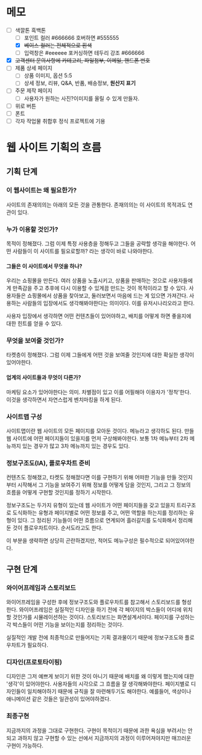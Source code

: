 # 메모
- [ ] 색깔톤 흑백톤
  - [ ] 포인트 컬러 #666666 호버하면 #555555
  - [x] ~~베이스 컬러는 전체적으로 흰색~~
  - [ ] 입력창은 #eeeeee 포커싱하면 테두리 강조 #666666
- [x] ~~고객센터 문의사항에 카테고리, 파일첨부, 이메일, 핸드폰 번호~~
- [ ] 제품 상세 페이지
  - [ ] 상품 이미지, 옵션 5:5
  - [ ] 상세 정보, 리뷰, Q&A, 반품, 배송정보, **원산지 표기**
- [ ] 주문 제작 페이지
  - [ ] 사용자가 원하는 사진?이미지를 올릴 수 있게 만들자.
- [ ] 위로 버튼
- [ ] 폰트
- [ ] 각자 작업물 취합후 정식 프로젝트에 기용

# 웹 사이트 기획의 흐름

## 기획 단계
### 이 웹사이트는 왜 필요한가?
사이트의 존재의의는 아래의 모든 것을 관통한다. 존재의의는 이 사이트의 목적과도 연관이 있다.

### 누가 이용할 것인가?
목적이 정해졌다. 그럼 이제 특정 사용층을 정해두고 그들을 공략할 생각을 해야한다. 어떤 사람들이 이 사이트를 필요로할까? 라는 생각이 바로 나와야한다.

#### 그들은 이 사이트에서 무엇을 하나?
우리는 쇼핑몰을 만든다. 여러 상품을 노출시키고, 상품을 판매하는 것으로 사용자들에게 만족감을 주고 추후에 다시 이용할 수 있게끔 만드는 것이 목적이라고 할 수 있다. 사용자들은 쇼핑몰에서 상품을 찾아보고, 둘러보면서 마음에 드는 게 있으면 가져간다. 사용하는 사람들의 입장에서도 생각해봐야한다는 의미이다. 이를 유저시나리오라고 한다.

사용자 입장에서 생각하면 어떤 컨텐츠들이 있어야하고, 배치를 어떻게 하면 좋을지에 대한 힌트를 얻을 수 있다.

### 무엇을 보여줄 것인가?
타켓층이 정해졌다. 그럼 이제 그들에게 어떤 것을 보여줄 것인지에 대한 확실한 생각이 있어야한다.

#### 업계의 사이트들과 무엇이 다른가?
마케팅 요소가 있어야한다는 의미. 차별점이 있고 이를 어필해야 이용자가 '정착'한다. 이것을 생각하면서 자연스럽게 벤치마킹을 하게 된다.

### 사이트맵 구성
사이트맵이란 웹 사이트의 모든 페이지를 모아둔 것이다. 메뉴라고 생각하도 된다. 만들 웹 사이트에 어떤 페이지들이 있을지를 먼저 구상해봐야한다. 보통 1차 메뉴부터 2차 메뉴까지 있는 경우가 많고 3차 메뉴까지 있는 경우도 있다.

### 정보구조도(IA), 플로우차트 준비
컨텐츠도 정해졌고, 타켓도 정해졌다면 이를 구현하기 위해 어떠한 기능을 만들 것인지부터 시작해서 그 기능을 보여주기 위해 정보를 어떻게 담을 것인지, 그리고 그 정보의 흐름을 어떻게 구현할 것인지를 정하기 시작한다.

정보구조도는 두가지 유형이 있는데 웹 사이트가 어떤 페이지들을 갖고 있을지 트리구조로 도식화하는 유형과 페이지별로 어떤 정보를 주고, 어떤 역할을 하는지를 정리하는 유형이 있다. 그 정리된 기능들이 어떤 흐름으로 연계되어 흘러갈지를 도식화해서 정리해둔 것이 플로우차트이다. 순서도라고도 한다.

이 부분을 생략하면 상당히 곤란하겠지만, 적어도 메뉴구성은 필수적으로 되어있어야한다.

## 구현 단계
### 와이어프레임과 스토리보드
와이어프레임을 구성한 후에 정보구조도와 플로우차트를 참고해서 스토리보드를 형성한다. 와이어프레임은 실질적인 디자인을 하기 전에 각 페이지의 박스들이 어디에 위치할 것인가를 시뮬레이션하는 것이다. 스토리보드는 화면설계서이다. 페이지를 구성하는 각 박스들이 어떤 기능을 보이는지를 정리하는 것이다.

실질적인 개발 전에 최종적으로 만들어지는 기획 결과물이기 때문에 정보구조도와 플로우차트가 필요하다.

### 디자인(프로토타이핑)
디자인은 그저 예쁘게 보이기 위한 것이 아니기 때문에 배치를 왜 이렇게 했는지에 대한 '생각'이 있어야한다. 사용자들의 시각으로 그 흐름을 잘 생각해봐야한다. 페이지별로 디자인들이 일치해야하기 때문에 규칙을 잘 마련해두기도 해야한다. 예를들어, 색상이나 애니메이션 같은 것들은 일관성이 있어야하겠다.

### 최종구현
지금까지의 과정을 그대로 구현한다. 구현이 목적이기 때문에 과한 욕심을 부려서는 안되고 과하지 않고 구현할 수 있는 선에서 지금까지의 과정이 이루어져야지만 매끄러운 구현이 가능하다.